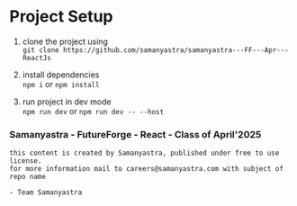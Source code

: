 # Project Setup

1. clone the project using  \
    `git clone https://github.com/samanyastra/samanyastra---FF---Apr---ReactJs`

2. install dependencies \
    `npm i`
    or 
    `npm install`

3. run project in dev mode \
    `npm run dev` or
    `npm run dev -- --host`

### Samanyastra - FutureForge - React - Class of April'2025

    this content is created by Samanyastra, published under free to use license.
    for more information mail to careers@samanyastra.com with subject of repo name 

    - Team Samanyastra

